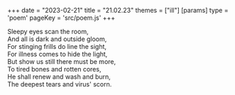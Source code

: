 +++
date = "2023-02-21"
title = "21.02.23"
themes = ["ill"]
[params]
  type = 'poem'
  pageKey = 'src/poem.js'
+++

Sleepy eyes scan the room,  
And all is dark and outside gloom,  
For stinging frills do line the sight,  
For illness comes to hide the light,  
But show us still there must be more,  
To tired bones and rotten cores,  
He shall renew and wash and burn,  
The deepest tears and virus' scorn.
